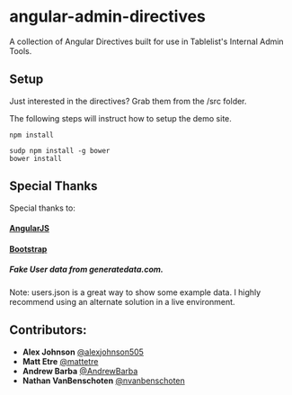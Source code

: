 angular-admin-directives
========================

A collection of Angular Directives built for use in Tablelist's Internal Admin Tools.

## Setup

Just interested in the directives? Grab them from the /src folder.

The following steps will instruct how to setup the demo site.

```
npm install
```

```
sudp npm install -g bower
bower install
```

## Special Thanks
Special thanks to:

#### [AngularJS](https://angularjs.org)

#### [Bootstrap](https://github.com/twbs/bootstrap)

##### Fake User data from generatedata.com.
Note: users.json is a great way to show some example data. I highly recommend using an alternate solution in a live environment.

## Contributors:

* __Alex Johnson__ [@alexjohnson505](https://github.com/alexjohnson505)
* __Matt Etre__ [@mattetre](https://github.com/mattetre)
* __Andrew Barba__ [@AndrewBarba](https://github.com/AndrewBarba)
* __Nathan VanBenschoten__ [@nvanbenschoten](https://github.com/nvanbenschoten)

